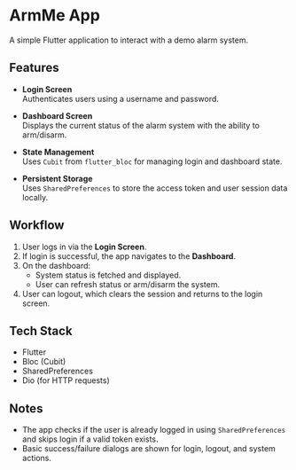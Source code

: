 # ArmMe App

A simple Flutter application to interact with a demo alarm system.

## Features

- **Login Screen**  
  Authenticates users using a username and password.

- **Dashboard Screen**  
  Displays the current status of the alarm system with the ability to arm/disarm.

- **State Management**  
  Uses `Cubit` from `flutter_bloc` for managing login and dashboard state.

- **Persistent Storage**  
  Uses `SharedPreferences` to store the access token and user session data locally.

## Workflow

1. User logs in via the **Login Screen**.
2. If login is successful, the app navigates to the **Dashboard**.
3. On the dashboard:
   - System status is fetched and displayed.
   - User can refresh status or arm/disarm the system.
4. User can logout, which clears the session and returns to the login screen.

## Tech Stack

- Flutter
- Bloc (Cubit)
- SharedPreferences
- Dio (for HTTP requests)

## Notes

- The app checks if the user is already logged in using `SharedPreferences` and skips login if a valid token exists.
- Basic success/failure dialogs are shown for login, logout, and system actions.

